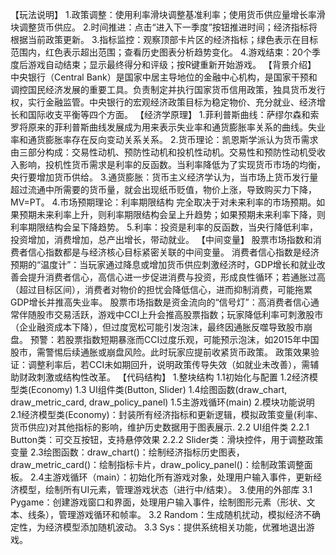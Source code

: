 【玩法说明】
1.政策调整：使用利率滑块调整基准利率；使用货币供应量增长率滑块调整货币供应。
2.时间推进：点击“进入下一季度”按钮推进时间；经济指标将根据当前政策更新。
3.指标监控：观察顶部卡片区的经济指标；绿色表示在目标范围内，红色表示超出范围；查看历史图表分析趋势变化。
4.游戏结束：20个季度后游戏自动结束；显示最终得分和评级；按R键重新开始游戏。
【背景介绍】
中央银行（Central Bank）是国家中居主导地位的金融中心机构，是国家干预和调控国民经济发展的重要工具。负责制定并执行国家货币信用政策，独具货币发行权，实行金融监管。中央银行的宏观经济政策目标为稳定物价、充分就业、经济增长和国际收支平衡等四个方面。
【经济学原理】
1.菲利普斯曲线：萨缪尔森和索罗将原来的菲利普斯曲线发展成为用来表示失业率和通货膨胀率关系的曲线。失业率和通货膨胀率存在反向变动关系关系。
2.货币理论：凯恩斯学派认为货币需求由三部分构成：交易性动机、预防性动机和投机性动机。交易性和预防性动机受收入影响，投机性货币需求是利率的反函数。当利率降低为了实现货币市场的均衡，央行要增加货币供给。
3.通货膨胀：货币主义经济学认为，当市场上货币发行量超过流通中所需要的货币量，就会出现纸币贬值，物价上涨，导致购买力下降，MV=PT。
4.市场预期理论：利率期限结构 完全取决于对未来利率的市场预期。如果预期未来利率上升，则利率期限结构会呈上升趋势；如果预期未来利率下降，则利率期限结构会呈下降趋势。
5.利率：投资是利率的反函数，当央行降低利率，投资增加，消费增加，总产出增长，带动就业。
【中间变量】
股票市场指数和消费者信心指数都是与经济核心目标紧密关联的中间变量。
消费者信心指数是经济预期的“温度计”：当玩家通过降息或增加货币供应刺激经济时，GDP增长和就业改善会提升消费者信心，高信心进一步促进消费与投资，形成良性循环；若通胀过高（超过目标区间），消费者对物价的担忧会降低信心，进而抑制消费，可能拖累GDP增长并推高失业率。
股票市场指数是资金流向的“信号灯”：高消费者信心通常伴随股市交易活跃，游戏中CCI上升会推高股票指数；玩家降低利率可刺激股市（企业融资成本下降），但过度宽松可能引发泡沫，最终因通胀反噬导致股市崩盘。
预警：若股票指数短期暴涨而CCI过度乐观，可能预示泡沫，如2015年中国股市，需警惕后续通胀或崩盘风险。此时玩家应提前收紧货币政策。
政策效果验证：调整利率后，若CCI未如期回升，说明政策传导失效（如就业未改善），需辅助财政刺激或结构性改革。
【代码结构】
1.整块结构
1.1初始化与配置
1.2经济模型类(Economy)
1.3 UI组件类(Button, Slider)
1.4绘图函数(draw_chart, draw_metric_card, draw_policy_panel)
1.5主游戏循环(main)
2.模块功能说明
2.1经济模型类(Economy)：封装所有经济指标和更新逻辑，模拟政策变量(利率、货币供应)对其他指标的影响，维护历史数据用于图表展示.
2.2 UI组件类
2.2.1 Button类：可交互按钮，支持悬停效果
2.2.2 Slider类：滑块控件，用于调整政策变量
2.3绘图函数：draw_chart()：绘制经济指标历史图表，draw_metric_card()：绘制指标卡片，draw_policy_panel()：绘制政策调整面板。
2.4主游戏循环（main）：初始化所有游戏对象，处理用户输入事件，更新经济模型，绘制所有UI元素，管理游戏状态（进行中/结束）。
3.使用的外部库
3.1 Pygame：创建游戏窗口和界面，处理用户输入事件，绘制图形元素（形状、文本、线条），管理游戏循环和帧率。
3.2 Random：生成随机扰动，模拟经济不确定性，为经济模型添加随机波动。
3.3 Sys：提供系统相关功能，优雅地退出游戏。

